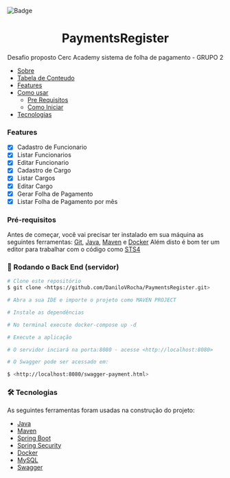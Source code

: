 
![Badge](https://img.shields.io/badge/CERC-PaymentsRegister-%237159c1?style=for-the-badge&logo=ghost) 

<h1 align="center">PaymentsRegister</h1> 

<p align="center">Desafio proposto Cerc Academy sistema de folha de pagamento - GRUPO 2 </p>

   * [Sobre](#Sobre)
   * [Tabela de Conteudo](#tabela-de-conteudo)
   * [Features](#features)
   * [Como usar](#como-usar)
      * [Pre Requisitos](#pre-requisitos)
      * [Como Iniciar](#rodando-o-back-end-servidor)
   * [Tecnologias](#tecnologias)


### Features

- [x] Cadastro de Funcionario
- [x] Listar Funcionarios
- [x] Editar Funcionario
- [x] Cadastro de Cargo
- [x] Listar Cargos
- [x] Editar Cargo
- [x] Gerar Folha de Pagamento
- [x] Listar Folha de Pagamento por mês

### Pré-requisitos

Antes de começar, você vai precisar ter instalado em sua máquina as seguintes ferramentas:
[Git](https://git-scm.com), [Java](https://www.java.com/pt-BR/), [Maven](https://maven.apache.org/download.cgi) e [Docker](https://www.docker.com) 
Além disto é bom ter um editor para trabalhar com o código como [STS4](https://spring.io/tools)

### 🎲 Rodando o Back End (servidor)

```bash
# Clone este repositório
$ git clone <https://github.com/DaniloVRocha/PaymentsRegister.git>

# Abra a sua IDE e importe o projeto como MAVEN PROJECT

# Instale as dependências

# No terminal execute docker-compose up -d

# Execute a aplicação 

# O servidor inciará na porta:8080 - acesse <http://localhost:8080>

# O Swagger pode ser acessado em: 

$ <http://localhost:8080/swagger-payment.html>
```

### 🛠 Tecnologias

As seguintes ferramentas foram usadas na construção do projeto:

- [Java](https://www.java.com/pt-BR/)
- [Maven](https://maven.apache.org/download.cgi)
- [Spring Boot](https://spring.io/projects/spring-boot)
- [Spring Security](https://spring.io/projects/spring-security)
- [Docker](https://www.docker.com)
- [MySQL](https://www.mysql.com/)
- [Swagger](https://swagger.io/)
